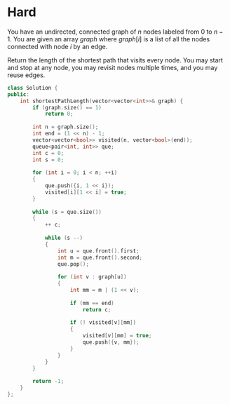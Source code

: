 # Hard

You have an undirected, connected graph of $n$ nodes labeled from $0$ to $n - 1$. You are given an array $graph$ where $graph[i]$ is a list of all the nodes connected with node $i$ by an edge.

Return the length of the shortest path that visits every node. You may start and stop at any node, you may revisit nodes multiple times, and you may reuse edges.

```cpp
class Solution {
public:
    int shortestPathLength(vector<vector<int>>& graph) {
        if (graph.size() == 1)
            return 0;
        
        int n = graph.size();
        int end = (1 << n) - 1;
        vector<vector<bool>> visited(n, vector<bool>(end));
        queue<pair<int, int>> que;
        int c = 0;
        int s = 0;
        
        for (int i = 0; i < n; ++i)
        {
            que.push({i, 1 << i});
            visited[i][1 << i] = true;
        }
        
        while (s = que.size())
        {
            ++ c;
            
            while (s --)
            {
                int u = que.front().first;
                int m = que.front().second;
                que.pop();
                
                for (int v : graph[u])
                {
                    int mm = m | (1 << v);
                    
                    if (mm == end)
                        return c;
                    
                    if (! visited[v][mm])
                    {
                        visited[v][mm] = true;
                        que.push({v, mm});
                    }
                }
            }
        }
        
        return -1;
    }
};
```
